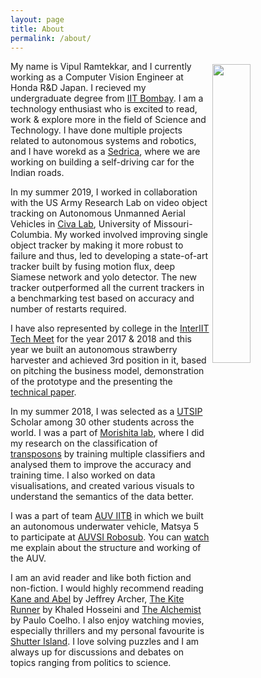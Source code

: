 ```yaml
---
layout: page
title: About
permalink: /about/
---
```


<img style="float: right; width: 35%; padding: 5px;" src="https://vipulramtekkar.github.io/assets/vipul_main2.jpg">

My name is Vipul Ramtekkar, and I currently working as a Computer Vision Engineer at Honda R&D Japan. I recieved my undergraduate degree from [IIT Bombay](http://www.iitb.ac.in/). I am a technology enthusiast who is excited to read, work & explore more in the field of Science and Technology. I have done multiple projects related to autonomous systems and robotics, and I have worekd as a  [Sedrica](https://vipulramtekkar.github.io/projects/), where we are working on building a self-driving car for the Indian roads.

In my summer 2019, I worked in collaboration with the US Army Research Lab on video object tracking on Autonomous Unmanned Aerial Vehicles in [Civa Lab](http://cell.missouri.edu/), University of Missouri-Columbia. My worked involved improving single object tracker by making it more robust to failure and thus, led to developing a state-of-art tracker built by fusing motion flux, deep Siamese network and yolo detector. The new tracker outperformed all the current trackers in a benchmarking test based on accuracy and number of restarts required. 

I have also represented by college in the [InterIIT Tech Meet](http://inter-iit.tech/) for the year 2017 & 2018 and this year we built an autonomous strawberry harvester and achieved 3rd position in it, based on pitching the business model, demonstration of the prototype and the presenting the [technical paper]({{site.url}}/assets/report.pdf).

In my summer 2018, I was selected as a [UTSIP](https://www.ilo.k.u-tokyo.ac.jp/summer_en) Scholar among 30 other students across the world. I was a part of [Morishita lab](https://www.morishita-lab.com/), where I did my research on the classification of [transposons](https://en.wikipedia.org/wiki/Transposable_element) by training multiple classifiers and analysed them to improve the accuracy and training time. I also worked on data visualisations, and created various visuals to understand the semantics of the data better. 

I was a part of team [AUV IITB](http://www.auv-iitb.org/) in which we built an autonomous underwater vehicle, Matsya 5 to participate at [AUVSI Robosub](https://www.robonation.org/competition/robosub). You can [watch](https://www.youtube.com/watch?v=njcUPe0PbCE&t=242) me explain about the structure and working of the AUV. 

I am an avid reader and like both fiction and non-fiction. I would highly recommend reading [Kane and Abel](https://www.goodreads.com/book/show/78983.Kane_and_Abel) by Jeffrey Archer, [The Kite Runner](https://www.goodreads.com/book/show/77203.The_Kite_Runner) by Khaled Hosseini and [The Alchemist](https://www.goodreads.com/book/show/865.The_Alchemist) by Paulo Coelho. I also enjoy watching movies, especially thrillers and my personal favourite is [Shutter Island](https://www.imdb.com/title/tt1130884/). I love solving puzzles and I am always up for discussions and debates on topics ranging from politics to science.
